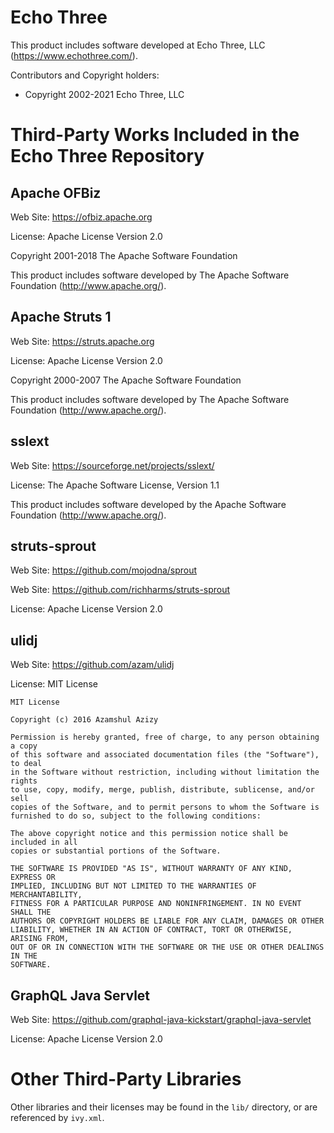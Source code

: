 # Echo Three

This product includes software developed at
Echo Three, LLC (https://www.echothree.com/).

Contributors and Copyright holders:

* Copyright 2002-2021 Echo Three, LLC

# Third-Party Works Included in the Echo Three Repository

## Apache OFBiz

Web Site: https://ofbiz.apache.org

License: Apache License Version 2.0

Copyright 2001-2018 The Apache Software Foundation

This product includes software developed by
The Apache Software Foundation (http://www.apache.org/).

## Apache Struts 1

Web Site: https://struts.apache.org

License: Apache License Version 2.0

Copyright 2000-2007 The Apache Software Foundation

This product includes software developed by
The Apache Software Foundation (http://www.apache.org/).

## sslext

Web Site: https://sourceforge.net/projects/sslext/

License: The Apache Software License, Version 1.1

This product includes software developed by the
Apache Software Foundation (http://www.apache.org/).

## struts-sprout

Web Site: https://github.com/mojodna/sprout

Web Site: https://github.com/richharms/struts-sprout

License: Apache License Version 2.0

## ulidj

Web Site: https://github.com/azam/ulidj

License: MIT License

```
MIT License

Copyright (c) 2016 Azamshul Azizy

Permission is hereby granted, free of charge, to any person obtaining a copy
of this software and associated documentation files (the "Software"), to deal
in the Software without restriction, including without limitation the rights
to use, copy, modify, merge, publish, distribute, sublicense, and/or sell
copies of the Software, and to permit persons to whom the Software is
furnished to do so, subject to the following conditions:

The above copyright notice and this permission notice shall be included in all
copies or substantial portions of the Software.

THE SOFTWARE IS PROVIDED "AS IS", WITHOUT WARRANTY OF ANY KIND, EXPRESS OR
IMPLIED, INCLUDING BUT NOT LIMITED TO THE WARRANTIES OF MERCHANTABILITY,
FITNESS FOR A PARTICULAR PURPOSE AND NONINFRINGEMENT. IN NO EVENT SHALL THE
AUTHORS OR COPYRIGHT HOLDERS BE LIABLE FOR ANY CLAIM, DAMAGES OR OTHER
LIABILITY, WHETHER IN AN ACTION OF CONTRACT, TORT OR OTHERWISE, ARISING FROM,
OUT OF OR IN CONNECTION WITH THE SOFTWARE OR THE USE OR OTHER DEALINGS IN THE
SOFTWARE.
```

## GraphQL Java Servlet

Web Site: https://github.com/graphql-java-kickstart/graphql-java-servlet

License: Apache License Version 2.0

# Other Third-Party Libraries

Other libraries and their licenses may be found in the `lib/` directory,
or are referenced by `ivy.xml`.

